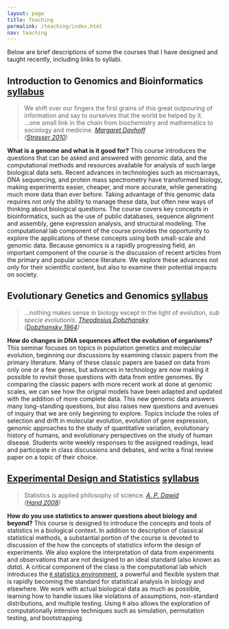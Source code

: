 ```yaml
---
layout: page
title: Teaching
permalink: /teaching/index.html
nav: teaching
---
```


Below are brief descriptions of some the courses that I have designed and taught recently, including links to syllabi.

<h2>Introduction to Genomics and Bioinformatics <span class="file-link"><a href="/docs/BiolB216_syllabus_fall2012.pdf">syllabus</a></span></h2>

<blockquote> We shift over our fingers the first grains of this great outpouring of information and say to ourselves that the world be helped by it.<br>…one small link in the chain from biochemistry and mathematics to sociology and medicine.
<cite><a href="http://en.wikipedia.org/wiki/Margaret_Oakley_Dayhoff">Margaret Dayhoff</a><br>(<a href="http://dx.doi.org/10.1007/s10739-009-9221-0">Strasser 2010</a>)</cite>
</blockquote>

**What is a genome and what is it good for?**
This course introduces the questions that can be asked and answered with genomic data, and the  computational methods and resources available for analysis of such large biological data sets. Recent advances in technologies such as microarrays, DNA sequencing, and protein mass spectrometry have  transformed biology, making experiments easier, cheaper, and more accurate, while generating much more data than ever before. Taking advantage of this genomic data requires not only the ability to manage these data, but often new ways of thinking about biological questions. The course covers key concepts in bioinformatics, such as the use of public databases, sequence alignment and assembly, gene expression analysis, and structural modeling. The computational lab component of the course provides the opportunity to explore the applications of these concepts using both small-scale and genomic data. Because genomics is a rapidly progressing field, an important component of the course is the discussion of recent articles from the primary and popular science literature. We explore these advances not only for their scientific content, but also to examine their potential impacts on society.

<h2>Evolutionary Genetics and Genomics <span class="file-link"><a href="/docs/BiolB327_syllabus_spring2012.pdf">syllabus</a></span> </h2>
<blockquote>…nothing makes sense in biology except in the light of evolution, <em>sub specie evolutionis</em>.
<cite><a href='http://en.wikipedia.org/wiki/Theodosius_Dobzhansky'> Theodosius Dobzhansky</a><br>(<a href="http://dx.doi.org/10.1093/icb/4.4.443">Dobzhansky 1964</a>)</cite>
</blockquote>

**How do changes in DNA sequences affect the evolution of organisms?**
This seminar focuses on topics in population genetics and molecular evolution, beginning our discussions by examining classic papers from the primary literature. Many of these classic papers are based on data from only one or a few genes, but advances in technology are now making it possible to revisit those questions with data from entire genomes. By comparing the classic papers with more recent work at done at genomic scales, we can see how the orignal models have been adapted and updated with the addition of more complete data. This new genomic data answers many long-standing questions, but also raises new questions and avenues of inquiry that we are only beginning to explore. Topics include the roles of selection and drift in molecular evolution, evolution of gene expression, genomic approaches to the study of quantitative variation, evolutionary history of humans, and evolutionary perspectives on the study of human disease. Students write weekly responses to the assigned readings, lead and participate in class discussions and debates, and write a final review paper on a topic of their choice.


<h2><a href="/courses/biolB215s13/">Experimental Design and Statistics</a> <span class="file-link"><a href="/courses/biolB215s13/BiolB215_syllabus_spring2013.pdf">syllabus</a></span></h2>

<blockquote>Statistics is applied philosophy of science.
<cite><a href='http://www.statslab.cam.ac.uk/~apd/'>A. P. Dawid</a><br>(<a href="http://www.worldcat.org/title/statistics-a-very-short-introduction/oclc/216938494">Hand 2008</a>)</cite>
</blockquote>

**How do you use statistics to answer questions about biology and beyond?**
This course is designed to introduce the concepts and tools of statistics in a biological context. In addition to description of classical statistical methods, a substantial portion of the course is devoted to discussion of the how the concepts of statistics inform the design of experiments. We also explore the interpretation of data from experiments and observations that are not designed to an ideal standard (also known as *data*). A critical component of the class is the computational lab which introduces the [`R` statistics environment](http://www.r-project.org), a powerful and flexible system that is rapidly becoming the standard for statistical analysis in biology and elsewhere. We work with actual biological data as much as possible, learning how to handle issues like violations of assumptions, non-standard distributions, and multiple testing. Using `R` also allows the exploration of computationally intensive techniques such as simulation, permutation testing, and bootstrapping.






